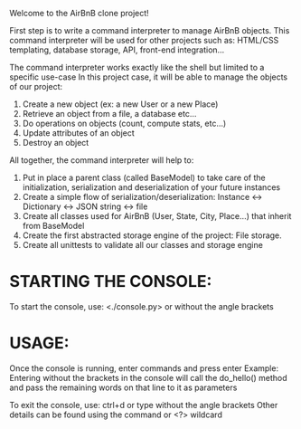 Welcome to the AirBnB clone project!

First step is to write a command interpreter to manage AirBnB objects.
This command interpreter will be used for other projects such as: HTML/CSS templating, database storage, API, front-end integration…

The command interpreter works exactly like the shell but limited to a specific use-case
In this project case, it will be able to manage the objects of our project:
1. Create a new object (ex: a new User or a new Place)
2. Retrieve an object from a file, a database etc…
3. Do operations on objects (count, compute stats, etc…)
4. Update attributes of an object
5. Destroy an object

All together, the command interpreter will help to:
1. Put in place a parent class (called BaseModel) to take care of the initialization, serialization and deserialization of your future instances
2. Create a simple flow of serialization/deserialization: Instance <-> Dictionary <-> JSON string <-> file
3. Create all classes used for AirBnB (User, State, City, Place…) that inherit from BaseModel
4. Create the first abstracted storage engine of the project: File storage.
5. Create all unittests to validate all our classes and storage engine

STARTING THE CONSOLE:
=====================
To start the console, use: <./console.py> or <python console.py> without the angle brackets

USAGE:
======
Once the console is running, enter commands and press enter
Example: Entering <hello> without the brackets in the console will call the do_hello() method and pass the remaining words on that line to it as parameters

To exit the console, use: ctrl+d or type <quit> without the angle brackets
Other details can be found using the <help> command or <?> wildcard
